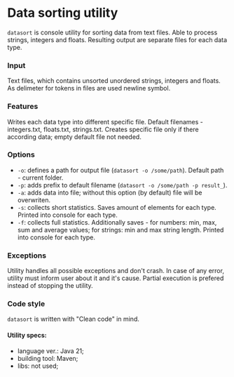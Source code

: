 # Data sorting utility
`datasort` is console utility for sorting data from text files. Able to process strings, integers and floats.
Resulting output are separate files for each data type.

### Input
Text files, which contains unsorted unordered strings, integers and floats. As delimeter for tokens in files are used newline symbol.

### Features
Writes each data type into different specific file. Default filenames - integers.txt, floats.txt, strings.txt.
Creates specific file only if there according data; empty default file not needed. 

### Options
- `-o`: defines a path for output file (`datasort -o /some/path`). Default path - current folder.
- `-p`: adds prefix to default filename (`datasort -o /some/path -p result_`).
- `-a`: adds data into file; without this option (by default) file will be overwriten.
- `-s`: collects short statistics. Saves amount of elements for each type. Printed into console for each type.
- `-f`: collects full statistics. Additionally saves - for numbers: min, max, sum and average values;
for strings: min and max string length. Printed into console for each type.

### Exceptions
Utility handles all possible exceptions and don't crash. In case of any error, utility must inform user about it
and it's cause. Partial execution is prefered instead of stopping the utility.

### Code style
`datasort` is written with "Clean code" in mind.

#### Utility specs:
- language ver.: Java 21;
- building tool: Maven;
- libs: not used;

